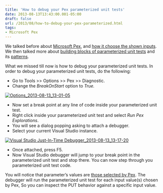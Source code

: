 ```yaml
---
title: 'How to debug your Pex parameterized unit tests'
date: 2013-08-13T13:43:00.001-05:00
draft: false
url: /2013/08/how-to-debug-your-pex-parameterized.html
tags: 
- Microsoft Pex
---
```


We talked before about [Microsoft Pex](http://ebeid-soliman.blogspot.com/2013/04/getting-started-with-microsoft-pex.html "Getting started with Microsoft Pex"), and [how it choose the shown inputs](http://ebeid-soliman.blogspot.com/2013/04/why-pex-choose-these-inputs.html "Why Pex Choose These Inputs"). We then talked more about [building blocks of parameterized unit tests](http://ebeid-soliman.blogspot.com/2013/04/microsoft-pex-understanding-assumptions.html "Microsoft Pex: Understanding Assumptions, Assertions, and Test-Case Failures") and its [patterns](http://ebeid-soliman.blogspot.com/2013/05/parameterized-test-patterns-using.html "Parameterized Test Patterns using Microsoft Pex").

What we missed till now is how to debug your parameterized unit tests. In order to debug your parameterized unit tests, do the following:

*   Go to Tools >> Options >> Pex >> Diagnostic.
*   Change the _BreakOnStart_ option to _True._

[![Options_2013-08-13_13-01-05](https://blogger.googleusercontent.com/img/b/R29vZ2xl/AVvXsEixeR3zghTBtxNaC__zrvvK5IF4NCjt9Qbtk06Pz38iMZzXNlkQITRkFCWr9_fgzTnxx97po3idxTHKReET7dw5OFYkbt2-5rE3M3g04vypjCvAPBxp8Me7VrgNTBiSq6KphZfbScAxLg/?imgmax=800 "Options_2013-08-13_13-01-05")](https://blogger.googleusercontent.com/img/b/R29vZ2xl/AVvXsEgfjj0As1W5DnJHPq6nqYDIxi-HX_TXxruEvloqBQLG8h0pTbYUAZ8DTJGuTUxSCtipVixFtlubjEQSegFaMniwQjdXXKMgP1TpxHgt3xXeNXD-qzO3-Mfag-Ou5ek0SQB_aKf44vGm-A/s1600-h/Options_2013-08-13_13-01-05%25255B4%25255D.png)

*   Now set a break point at any line of code inside your parameterized unit test.
*   Right click inside your parameterized unit test and select _Run Pex Explorations_.
*   You will see a dialog popping asking to attach a debugger.
*   Select your current Visual Studio instance.

[![Visual Studio Just-In-Time Debugger_2013-08-13_13-17-20](https://blogger.googleusercontent.com/img/b/R29vZ2xl/AVvXsEhtqYUYkzFmWx9ec7Cfn5cTWi8YD40Xqml_VRQvEg53c57MO_rj3CfBtCIrcRLK7-Gelvi0ONYynwQuGpDU1wtFFReG_qkPv39B-mLvzgIP_Ax34Q__T593DfQ8UtGR97DY1JN4wUXPOQ/?imgmax=800 "Visual Studio Just-In-Time Debugger_2013-08-13_13-17-20")](https://blogger.googleusercontent.com/img/b/R29vZ2xl/AVvXsEglFrIXq9Rohfv9pGbHOVZyGLmUPFrt8NWs6hwoSqFYAANYPFRGZ7LG_NCSTMTM6aGqKq_ia4sYlSY_mIzmx4loePKu8Y8jya5UFNV7K0EOyoF8FaN6fm1ZmTMJVSsRP2YtvJO-Dzikig/s1600-h/Visual%252520Studio%252520Just-In-Time%252520Debugger_2013-08-13_13-17-20%25255B3%25255D.png)

*   Once attached, press F5.
*   Now Visual Studio debugger will jump to your break point in the parameterized unit test and stop there. You can now step through you parameterized unit test code.

You will notice that parameter’s values are [those selected by Pex](http://ebeid-soliman.blogspot.com/2013/04/why-pex-choose-these-inputs.html "Why Pex Choose These Inputs"). The debugger will run the parameterized unit test for each input value(s) chosen by Pex, So you can inspect the PUT behavior against a specific input value.
